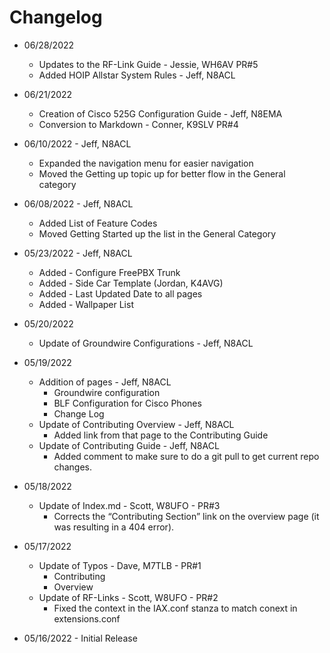 # Changelog

* 06/28/2022
    * Updates to the RF-Link Guide - Jessie, WH6AV PR#5
    * Added HOIP Allstar System Rules - Jeff, N8ACL

* 06/21/2022
    * Creation of Cisco 525G Configuration Guide - Jeff, N8EMA
    * Conversion to Markdown - Conner, K9SLV PR#4

* 06/10/2022 - Jeff, N8ACL
    * Expanded the navigation menu for easier navigation
    * Moved the Getting up topic up for better flow in the General category

* 06/08/2022 - Jeff, N8ACL
    * Added List of Feature Codes
    * Moved Getting Started up the list in the General Category

* 05/23/2022 - Jeff, N8ACL
    * Added - Configure FreePBX Trunk
    * Added - Side Car Template (Jordan, K4AVG)
    * Added - Last Updated Date to all pages
    * Added - Wallpaper List

* 05/20/2022
    * Update of Groundwire Configurations - Jeff, N8ACL

* 05/19/2022
    * Addition of pages - Jeff, N8ACL
      * Groundwire configuration
      * BLF Configuration for Cisco Phones
      * Change Log
    * Update of Contributing Overview - Jeff, N8ACL
      * Added link from that page to the Contributing Guide
    * Update of Contributing Guide - Jeff, N8ACL
      * Added comment to make sure to do a git pull to get current repo changes.

* 05/18/2022
    * Update of Index.md - Scott, W8UFO - PR#3
      * Corrects the “Contributing Section” link on the overview page (it was resulting in a 404 error).

* 05/17/2022
    * Update of Typos - Dave, M7TLB - PR#1
      * Contributing
      * Overview
    * Update of RF-Links - Scott, W8UFO - PR#2
      * Fixed the context in the IAX.conf stanza to match conext in extensions.conf

* 05/16/2022 - Initial Release